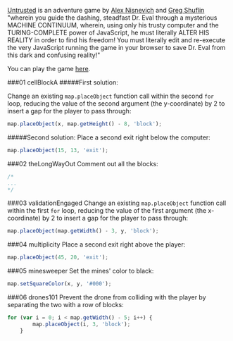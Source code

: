 <a href="https://github.com/AlexNisnevich/untrusted" target="_blank">Untrusted</a> is an adventure game by <a href="http://alex.nisnevich.com/" target="_blank">Alex Nisnevich</a> and <a href="https://github.com/neuenak/" target="_blank">Greg Shuflin</a> "wherein you guide the dashing, steadfast Dr. Eval through a mysterious MACHINE CONTINUUM, wherein, using only his trusty computer and the TURING-COMPLETE power of JavaScript, he must literally ALTER HIS REALITY in order to find his freedom! You must literally edit and re-execute the very JavaScript running the game in your browser to save Dr. Eval from this dark and confusing reality!" 

You can play the game <a href="http://alexnisnevich.github.io/untrusted/" target="_blank">here</a>. 

###01 cellBlockA
#####First solution:

Change an existing `map.placeObject` function call within the second `for` loop, reducing the value of the second argument (the y-coordinate) by 2 to insert a gap for the player to pass through:

```javascript
map.placeObject(x, map.getHeight() - 8, 'block');
```

#####Second solution:
Place a second exit right below the computer:
```javascript
map.placeObject(15, 13, 'exit');
```

###02 theLongWayOut
Comment out all the blocks:

```javascript
/*
...
*/
```

###03 validationEngaged
Change an existing `map.placeObject` function call within the first `for` loop, reducing the value of the first argument (the x-coordinate) by 2 to insert a gap for the player to pass through: 

```javascript
map.placeObject(map.getWidth() - 3, y, 'block');
```

###04 multiplicity
Place a second exit right above the player:

```javascript
map.placeObject(45, 20, 'exit');
```

###05 minesweeper
Set the mines' color to black:

```javascript
map.setSquareColor(x, y, '#000');
```

###06 drones101
Prevent the drone from colliding with the player by separating the two with a row of blocks: 

```javascript
for (var i = 0; i < map.getWidth() - 5; i++) {
    	map.placeObject(i, 3, 'block');
    }
```
